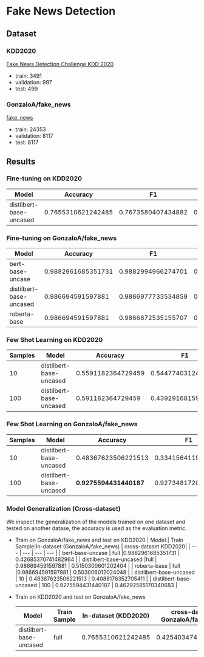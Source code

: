 # Fake News Detection

## Dataset

### KDD2020

[Fake News Detection Challenge KDD 2020](https://www.kaggle.com/competitions/fakenewskdd2020/overview)

- train: 3491
- validation: 997
- test: 499

### GonzaloA/fake_news

[fake_news](https://huggingface.co/datasets/GonzaloA/fake_news)

- train: 24353
- validation: 8117
- test: 8117

## Results

### Fine-tuning on KDD2020

| Model                   | Accuracy           | F1                 | Loss                |
| ----------------------- | ------------------ | ------------------ | ------------------- |
| distilbert-base-uncased | 0.7655310621242485 | 0.7673580407434882 | 0.46802181005477905 |

### Fine-tuning on GonzaloA/fake_news

| Model                   | Accuracy           | F1                 | Loss                 |
| ----------------------- | ------------------ | ------------------ | -------------------- |
| bert-base-uncase        | 0.9882961685351731 | 0.9882994966274701 | 0.026664618402719498 |
| distilbert-base-uncased | 0.986694591597881  | 0.9866977733534859 | 0.029809903353452682 |
| roberta-base            | 0.986694591597881  | 0.9866872535155707 | 0.024871505796909332 |

### Few Shot Learning on KDD2020

| Samples | Model                   | Accuracy           | F1                 | Loss               |
| ------- | ----------------------- | ------------------ | ------------------ | ------------------ |
| 10      | distilbert-base-uncased | 0.5591182364729459 | 0.5447740312435575 | 0.6902174949645996 |
| 100     | distilbert-base-uncased | 0.591182364729459  | 0.4392916815999757 | 0.677597165107727  |

### Few Shot Learning on GonzaloA/fake_news

| Samples | Model                   | Accuracy               | F1                 | Loss               |
| ------- | ----------------------- | ---------------------- | ------------------ | ------------------ |
| 10      | distilbert-base-uncased | 0.48367623506221513    | 0.3341564119711251 | 0.6532924771308899 |
| 100     | distilbert-base-uncased | **0.9275594431440187** | 0.9273481720070647 | 0.5080302953720093 |

### Model Generalization (Cross-dataset)

We inspect the generalization of the models trained on one dataset and tested on another datase, the accuracy is used as the evaluation metric.

- Train on GonzaloA/fake_news and test on KDD2020
  | Model | Train Sample|In-dataset (GonzaloA/fake_news) | cross-dataset KDD2020|
  | --- | --- | --- | --- |
  | bert-base-uncase | full |0.9882961685351731 | 0.42685370741482964 |
  | distilbert-base-uncased |full | 0.986694591597881 | 0.5150300601202404 |
  | roberta-base | full |0.986694591597881 | 0.503006012024048 |
  | distilbert-base-uncased | 10 | 0.48367623506221513 | 0.4088176352705411 |
  | distilbert-base-uncased | 100 | 0.9275594431440187 | 0.46292585170340683 |

- Train on KDD2020 and test on GonzaloA/fake_news

  | Model                   | Train Sample | In-dataset (KDD2020) | cross-dataset GonzaloA/fake_news |
  | ----------------------- | ------------ | -------------------- | -------------------------------- |
  | distilbert-base-uncased | full         | 0.7655310621242485   | 0.42540347418997165              |
